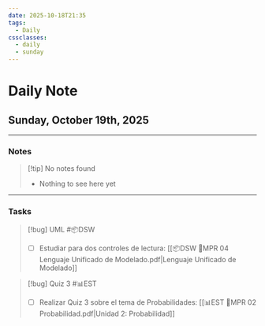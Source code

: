 ```yaml
---
date: 2025-10-18T21:35
tags:
  - Daily
cssclasses:
  - daily
  - sunday
---
```


# Daily Note
## Sunday, October 19th, 2025

***

### Notes

> [!tip] No notes found
> - Nothing to see here yet

***

### Tasks

> [!bug] UML #📦DSW 
> - [ ] Estudiar para dos controles de lectura: [[📦DSW 🏫MPR 04 Lenguaje Unificado de Modelado.pdf|Lenguaje Unificado de Modelado]]

> [!bug] Quiz 3 #📊EST 
> - [ ] Realizar Quiz 3 sobre el tema de Probabilidades: [[📊EST 🏫MPR 02 Probabilidad.pdf|Unidad 2: Probabilidad]]